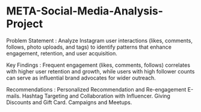 # META-Social-Media-Analysis-Project

Problem Statement : Analyze Instagram user interactions (likes, comments, follows, photo uploads, and tags) to identify patterns that enhance engagement, retention, and user acquisition.

Key Findings : Frequent engagement (likes, comments, follows) correlates with higher user retention and growth, while users with high follower counts can serve as influential brand advocates for wider outreach.

Recommendations : 
Personalized Recommendation and Re-engagement E-mails.
Hashtag Targeting and Collaboration with Influencer.
Giving Discounts and Gift Card.
Campaigns and Meetups.
